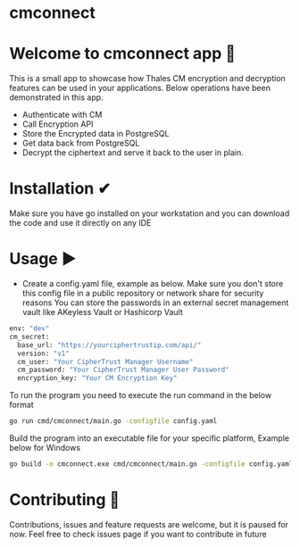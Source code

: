 # cmconnect
# Welcome to cmconnect app 👋
This is a small app to showcase how Thales CM encryption and decryption features can be used in your applications.
Below operations have been demonstrated in this app.
- Authenticate with CM
- Call Encryption API
- Store the Encrypted data in PostgreSQL
- Get data back from PostgreSQL
- Decrypt the ciphertext and serve it back to the user in plain.

# Installation ✔
Make sure you have go installed on your workstation and you can download the code and use it directly on any IDE

# Usage ▶
* Create a config.yaml file, example as below. Make sure you don't store this config file in a public repository or network share for security reasons
You can store the passwords in an external secret management vault like AKeyless Vault or Hashicorp Vault
```bash
env: "dev"
cm_secret:
  base_url: "https://yourciphertrustip.com/api/"
  version: "v1"
  cm_user: "Your CipherTrust Manager Username"
  cm_password: "Your CipherTrust Manager User Password"
  encryption_key: "Your CM Encryption Key"
```
To run the program you need to execute the run command in the below format
```bash
go run cmd/cmconnect/main.go -configfile config.yaml
```
Build the program into an executable file for your specific platform, Example below for Windows
```bash
go build -o cmconnect.exe cmd/cmconnect/main.go -configfile config.yaml
```

# Contributing 🤝
Contributions, issues and feature requests are welcome, but it is paused for now.
Feel free to check issues page if you want to contribute in future
